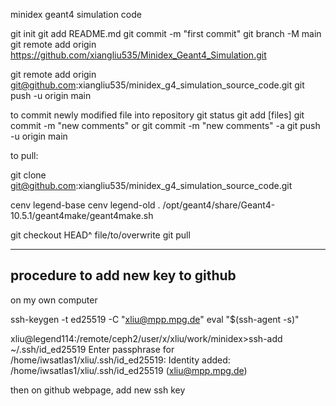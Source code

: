 minidex geant4 simulation code

git init
git add README.md
git commit -m "first commit"
git branch -M main
git remote add origin https://github.com/xiangliu535/Minidex_Geant4_Simulation.git

git remote add origin git@github.com:xiangliu535/minidex_g4_simulation_source_code.git
git push -u origin main

to commit newly modified file into repository
git status
git add [files]
git commit -m "new comments"
or
git commit -m "new comments" -a
git push -u origin main



to pull:

 git clone git@github.com:xiangliu535/minidex_g4_simulation_source_code.git

cenv legend-base
cenv legend-old
. /opt/geant4/share/Geant4-10.5.1/geant4make/geant4make.sh 

git checkout HEAD^ file/to/overwrite
git pull

--------------------------
procedure to add new key to github
--------------------------
on my own computer

ssh-keygen -t ed25519 -C "xliu@mpp.mpg.de"
eval "$(ssh-agent -s)"

xliu@legend114:/remote/ceph2/user/x/xliu/work/minidex>ssh-add ~/.ssh/id_ed25519
Enter passphrase for /home/iwsatlas1/xliu/.ssh/id_ed25519:
Identity added: /home/iwsatlas1/xliu/.ssh/id_ed25519 (xliu@mpp.mpg.de)

then on github webpage, add new ssh key

